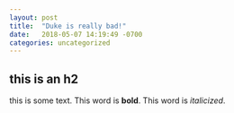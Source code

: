 ```yaml
---
layout: post
title:  "Duke is really bad!"
date:   2018-05-07 14:19:49 -0700
categories: uncategorized
---
```


## this is an h2

this is some text. This word is **bold**. This word is *italicized*.
